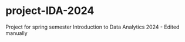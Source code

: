 # project-IDA-2024
Project for spring semester Introduction to Data Analytics 2024 - Edited manually

